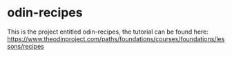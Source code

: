 # odin-recipes
This is the project entitled odin-recipes, the tutorial can be found here: https://www.theodinproject.com/paths/foundations/courses/foundations/lessons/recipes

